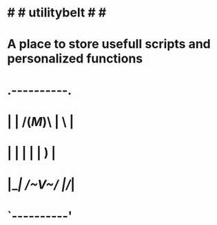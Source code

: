# # #  utilitybelt # # # 

# A place to store usefull scripts and personalized functions
# 
# 
# 
#    ________________.----------.________________
#   |                | /(_M_)\  |            \   |
#   |                | |      | |             )  |
#   |________________| \/~V~\/  |____________/___|
#                    `----------'
# 


 
                   
